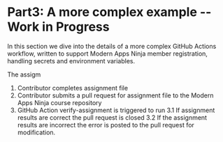 # Part3: A more complex example -- Work in Progress

In this section we dive into the details of a more complex GitHub Actions workflow, written to support Modern Apps Ninja member registration, handling secrets and environment variables.


The assigm
1. Contributor completes assignment file
2. Contributor submits a pull request for assignment file to the Modern Apps Ninja course repository
3. GitHub Action verify-assignment is triggered to run
3.1 If assignment results are correct the pull request is closed
3.2 If the assignment results are incorrect the error is posted to the pull request for modification.


